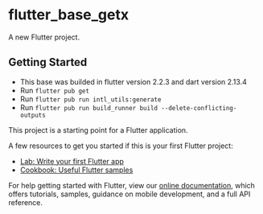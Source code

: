 # flutter_base_getx

A new Flutter project.

## Getting Started
- This base was builded in flutter version 2.2.3 and dart version 2.13.4
- Run `flutter pub get`
- Run `flutter pub run intl_utils:generate`
- Run `flutter pub run build_runner build --delete-conflicting-outputs`

This project is a starting point for a Flutter application.

A few resources to get you started if this is your first Flutter project:

- [Lab: Write your first Flutter app](https://flutter.dev/docs/get-started/codelab)
- [Cookbook: Useful Flutter samples](https://flutter.dev/docs/cookbook)

For help getting started with Flutter, view our
[online documentation](https://flutter.dev/docs), which offers tutorials,
samples, guidance on mobile development, and a full API reference.
